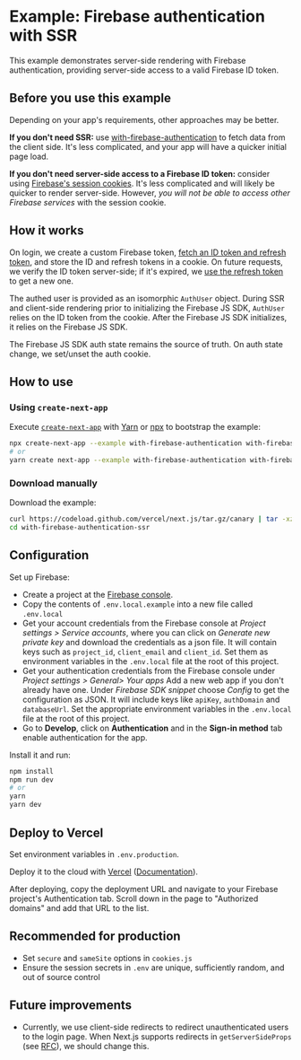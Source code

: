 # Example: Firebase authentication with SSR

This example demonstrates server-side rendering with Firebase authentication, providing server-side access to a valid Firebase ID token.

## Before you use this example

Depending on your app's requirements, other approaches may be better.

**If you don't need SSR:** use [with-firebase-authentication](../with-firebase-authentication) to fetch data from the client side. It's less complicated, and your app will have a quicker initial page load.

**If you don't need server-side access to a Firebase ID token:** consider using [Firebase's session cookies](https://firebase.google.com/docs/auth/admin/manage-cookies). It's less complicated and will likely be quicker to render server-side. However, *you will not be able to access other Firebase services* with the session cookie.

## How it works

On login, we create a custom Firebase token, [fetch an ID token and refresh token](https://firebase.google.com/docs/reference/rest/auth/#section-verify-custom-token), and store the ID and refresh tokens in a cookie. On future requests, we verify the ID token server-side; if it's expired, we [use the refresh token](https://firebase.google.com/docs/reference/rest/auth/#section-refresh-token) to get a new one.

The authed user is provided as an isomorphic `AuthUser` object. During SSR and client-side rendering prior to initializing the Firebase JS SDK, `AuthUser` relies on the ID token from the cookie. After the Firebase JS SDK initializes, it relies on the Firebase JS SDK.

The Firebase JS SDK auth state remains the source of truth. On auth state change, we set/unset the auth cookie.

## How to use

### Using `create-next-app`

Execute [`create-next-app`](https://github.com/vercel/next.js/tree/canary/packages/create-next-app) with [Yarn](https://yarnpkg.com/lang/en/docs/cli/create/) or [npx](https://github.com/zkat/npx#readme) to bootstrap the example:

```bash
npx create-next-app --example with-firebase-authentication with-firebase-authentication-ssr
# or
yarn create next-app --example with-firebase-authentication with-firebase-authentication-ssr
```

### Download manually

Download the example:

```bash
curl https://codeload.github.com/vercel/next.js/tar.gz/canary | tar -xz --strip=2 next.js-canary/examples/with-firebase-authentication-ssr
cd with-firebase-authentication-ssr
```

## Configuration

Set up Firebase:

- Create a project at the [Firebase console](https://console.firebase.google.com/).
- Copy the contents of `.env.local.example` into a new file called `.env.local`
- Get your account credentials from the Firebase console at _Project settings > Service accounts_, where you can click on _Generate new private key_ and download the credentials as a json file. It will contain keys such as `project_id`, `client_email` and `client_id`. Set them as environment variables in the `.env.local` file at the root of this project.
- Get your authentication credentials from the Firebase console under _Project settings > General> Your apps_ Add a new web app if you don't already have one. Under _Firebase SDK snippet_ choose _Config_ to get the configuration as JSON. It will include keys like `apiKey`, `authDomain` and `databaseUrl`. Set the appropriate environment variables in the `.env.local` file at the root of this project.
- Go to **Develop**, click on **Authentication** and in the **Sign-in method** tab enable authentication for the app.

Install it and run:

```bash
npm install
npm run dev
# or
yarn
yarn dev
```

## Deploy to Vercel

Set environment variables in `.env.production`.

Deploy it to the cloud with [Vercel](https://vercel.com/import?filter=next.js&utm_source=github&utm_medium=readme&utm_campaign=next-example) ([Documentation](https://nextjs.org/docs/deployment)).

After deploying, copy the deployment URL and navigate to your Firebase project's Authentication tab. Scroll down in the page to "Authorized domains" and add that URL to the list.

## Recommended for production
* Set `secure` and `sameSite` options in `cookies.js`
* Ensure the session secrets in `.env` are unique, sufficiently random, and out of source control

## Future improvements
* Currently, we use client-side redirects to redirect unauthenticated users to the login page. When Next.js supports redirects in `getServerSideProps` (see [RFC](https://github.com/vercel/next.js/discussions/14890)), we should change this.
